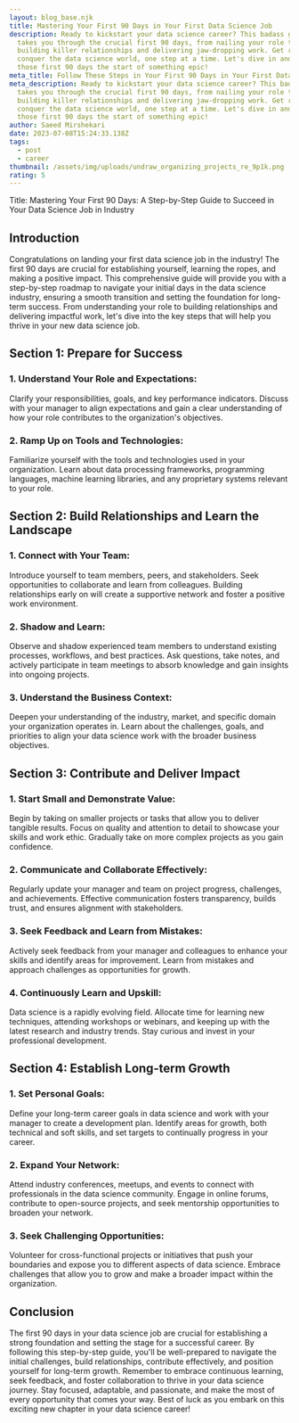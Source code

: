 ```yaml
---
layout: blog_base.njk
title: Mastering Your First 90 Days in Your First Data Science Job
description: Ready to kickstart your data science career? This badass guide
  takes you through the crucial first 90 days, from nailing your role to
  building killer relationships and delivering jaw-dropping work. Get ready to
  conquer the data science world, one step at a time. Let's dive in and make
  those first 90 days the start of something epic!
meta_title: Follow These Steps in Your First 90 Days in Your First Data Science Job
meta_description: Ready to kickstart your data science career? This badass guide
  takes you through the crucial first 90 days, from nailing your role to
  building killer relationships and delivering jaw-dropping work. Get ready to
  conquer the data science world, one step at a time. Let's dive in and make
  those first 90 days the start of something epic!
author: Saeed Mirshekari
date: 2023-07-08T15:24:33.138Z
tags:
  - post
  - career
thumbnail: /assets/img/uploads/undraw_organizing_projects_re_9p1k.png
rating: 5
---
```

Title: Mastering Your First 90 Days: A Step-by-Step Guide to Succeed in Your Data Science Job in Industry

<h2>Introduction</h2>
Congratulations on landing your first data science job in the industry! The first 90 days are crucial for establishing yourself, learning the ropes, and making a positive impact. This comprehensive guide will provide you with a step-by-step roadmap to navigate your initial days in the data science industry, ensuring a smooth transition and setting the foundation for long-term success. From understanding your role to building relationships and delivering impactful work, let's dive into the key steps that will help you thrive in your new data science job.

<h2>Section 1: Prepare for Success</h2>
<h3>1. Understand Your Role and Expectations:</h3> Clarify your responsibilities, goals, and key performance indicators. Discuss with your manager to align expectations and gain a clear understanding of how your role contributes to the organization's objectives.

<h3>2. Ramp Up on Tools and Technologies:</h3> Familiarize yourself with the tools and technologies used in your organization. Learn about data processing frameworks, programming languages, machine learning libraries, and any proprietary systems relevant to your role.

<h2>Section 2: Build Relationships and Learn the Landscape</h2>
<h3>1. Connect with Your Team:</h3> Introduce yourself to team members, peers, and stakeholders. Seek opportunities to collaborate and learn from colleagues. Building relationships early on will create a supportive network and foster a positive work environment.

<h3>2. Shadow and Learn:</h3> Observe and shadow experienced team members to understand existing processes, workflows, and best practices. Ask questions, take notes, and actively participate in team meetings to absorb knowledge and gain insights into ongoing projects.

<h3>3. Understand the Business Context:</h3> Deepen your understanding of the industry, market, and specific domain your organization operates in. Learn about the challenges, goals, and priorities to align your data science work with the broader business objectives.

<h2>Section 3: Contribute and Deliver Impact</h2>
<h3>1. Start Small and Demonstrate Value:</h3> Begin by taking on smaller projects or tasks that allow you to deliver tangible results. Focus on quality and attention to detail to showcase your skills and work ethic. Gradually take on more complex projects as you gain confidence.

<h3>2. Communicate and Collaborate Effectively:</h3> Regularly update your manager and team on project progress, challenges, and achievements. Effective communication fosters transparency, builds trust, and ensures alignment with stakeholders.

<h3>3. Seek Feedback and Learn from Mistakes:</h3> Actively seek feedback from your manager and colleagues to enhance your skills and identify areas for improvement. Learn from mistakes and approach challenges as opportunities for growth.

<h3>4. Continuously Learn and Upskill:</h3> Data science is a rapidly evolving field. Allocate time for learning new techniques, attending workshops or webinars, and keeping up with the latest research and industry trends. Stay curious and invest in your professional development.

<h2>Section 4: Establish Long-term Growth</h2>
<h3>1. Set Personal Goals:</h3> Define your long-term career goals in data science and work with your manager to create a development plan. Identify areas for growth, both technical and soft skills, and set targets to continually progress in your career.

<h3>2. Expand Your Network:</h3> Attend industry conferences, meetups, and events to connect with professionals in the data science community. Engage in online forums, contribute to open-source projects, and seek mentorship opportunities to broaden your network.

<h3>3. Seek Challenging Opportunities:</h3> Volunteer for cross-functional projects or initiatives that push your boundaries and expose you to different aspects of data science. Embrace challenges that allow you to grow and make a broader impact within the organization.

<h2>Conclusion</h2>
The first 90 days in your data science job are crucial for establishing a strong foundation and setting the stage for a successful career. By following this step-by-step guide, you'll be well-prepared to navigate the initial challenges, build relationships, contribute effectively, and position yourself for long-term growth. Remember to embrace continuous learning, seek feedback, and foster collaboration to thrive in your data science journey. Stay focused, adaptable, and passionate, and make the most of every opportunity that comes your way. Best of luck as you embark on this exciting new chapter in your data science career!
